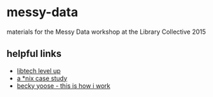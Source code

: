 messy-data
==========

materials for the Messy Data workshop at the Library Collective 2015

## helpful links

- [libtech level up](https://github.com/satifice/libtech_level-up)
- [a *nix case study](https://gist.github.com/phette23/a71248765c0f0cfeddd7)
- [becky yoose - this is how i work](http://acrl.ala.org/techconnect/?p=4807)
